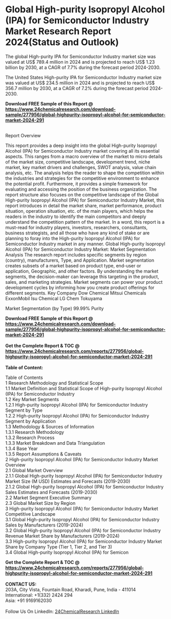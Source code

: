 <h1>Global High-purity Isopropyl Alcohol (IPA) for Semiconductor Industry Market Research Report 2024(Status and Outlook)</h1><p>The global High-purity IPA for Semiconductor Industry market size was valued at US$ 789.4 million in 2024 and is projected to reach US$ 1.23 billion by 2030, at a CAGR of 7.7% during the forecast period 2024-2030.</p><p>
The United States High-purity IPA for Semiconductor Industry market size was valued at US$ 234.5 million in 2024 and is projected to reach US$ 356.7 million by 2030, at a CAGR of 7.2% during the forecast period 2024-2030.</p><div><b>Download FREE Sample of this Report @ 
            <a href="https://www.24chemicalresearch.com/download-sample/277956/global-highpurity-isopropyl-alcohol-for-semiconductor-market-2024-291">
            https://www.24chemicalresearch.com/download-sample/277956/global-highpurity-isopropyl-alcohol-for-semiconductor-market-2024-291</a></b></div><br><p>
Report Overview</p><p>
This report provides a deep insight into the global High-purity Isopropyl Alcohol (IPA) for Semiconductor Industry market covering all its essential aspects. This ranges from a macro overview of the market to micro details of the market size, competitive landscape, development trend, niche market, key market drivers and challenges, SWOT analysis, value chain analysis, etc.
The analysis helps the reader to shape the competition within the industries and strategies for the competitive environment to enhance the potential profit. Furthermore, it provides a simple framework for evaluating and accessing the position of the business organization. The report structure also focuses on the competitive landscape of the Global High-purity Isopropyl Alcohol (IPA) for Semiconductor Industry Market, this report introduces in detail the market share, market performance, product situation, operation situation, etc. of the main players, which helps the readers in the industry to identify the main competitors and deeply understand the competition pattern of the market.
In a word, this report is a must-read for industry players, investors, researchers, consultants, business strategists, and all those who have any kind of stake or are planning to foray into the High-purity Isopropyl Alcohol (IPA) for Semiconductor Industry market in any manner.
Global High-purity Isopropyl Alcohol (IPA) for Semiconductor Industry Market: Market Segmentation Analysis
The research report includes specific segments by region (country), manufacturers, Type, and Application. Market segmentation creates subsets of a market based on product type, end-user or application, Geographic, and other factors. By understanding the market segments, the decision-maker can leverage this targeting in the product, sales, and marketing strategies. Market segments can power your product development cycles by informing how you create product offerings for different segments.
Key Company
Dow Chemical
Mitsui Chemicals
ExxonMobil
Isu Chemical
LG Chem
Tokuyama</p><p>
Market Segmentation (by Type)
99.99% Purity
</p><div><b>Download FREE Sample of this Report @ 
            <a href="https://www.24chemicalresearch.com/download-sample/277956/global-highpurity-isopropyl-alcohol-for-semiconductor-market-2024-291">
            https://www.24chemicalresearch.com/download-sample/277956/global-highpurity-isopropyl-alcohol-for-semiconductor-market-2024-291</a></b></div><br><div><b>Get the Complete Report & TOC @ 
            <a href="https://www.24chemicalresearch.com/reports/277956/global-highpurity-isopropyl-alcohol-for-semiconductor-market-2024-291">
            https://www.24chemicalresearch.com/reports/277956/global-highpurity-isopropyl-alcohol-for-semiconductor-market-2024-291</a></b></div><br>
            <b>Table of Content:</b><p>Table of Contents<br />
1 Research Methodology and Statistical Scope<br />
1.1 Market Definition and Statistical Scope of High-purity Isopropyl Alcohol (IPA) for Semiconductor Industry<br />
1.2 Key Market Segments<br />
1.2.1 High-purity Isopropyl Alcohol (IPA) for Semiconductor Industry Segment by Type<br />
1.2.2 High-purity Isopropyl Alcohol (IPA) for Semiconductor Industry Segment by Application<br />
1.3 Methodology & Sources of Information<br />
1.3.1 Research Methodology<br />
1.3.2 Research Process<br />
1.3.3 Market Breakdown and Data Triangulation<br />
1.3.4 Base Year<br />
1.3.5 Report Assumptions & Caveats<br />
2 High-purity Isopropyl Alcohol (IPA) for Semiconductor Industry Market Overview<br />
2.1 Global Market Overview<br />
2.1.1 Global High-purity Isopropyl Alcohol (IPA) for Semiconductor Industry Market Size (M USD) Estimates and Forecasts (2019-2030)<br />
2.1.2 Global High-purity Isopropyl Alcohol (IPA) for Semiconductor Industry Sales Estimates and Forecasts (2019-2030)<br />
2.2 Market Segment Executive Summary<br />
2.3 Global Market Size by Region<br />
3 High-purity Isopropyl Alcohol (IPA) for Semiconductor Industry Market Competitive Landscape<br />
3.1 Global High-purity Isopropyl Alcohol (IPA) for Semiconductor Industry Sales by Manufacturers (2019-2024)<br />
3.2 Global High-purity Isopropyl Alcohol (IPA) for Semiconductor Industry Revenue Market Share by Manufacturers (2019-2024)<br />
3.3 High-purity Isopropyl Alcohol (IPA) for Semiconductor Industry Market Share by Company Type (Tier 1, Tier 2, and Tier 3)<br />
3.4 Global High-purity Isopropyl Alcohol (IPA) for Semicon</p><div><b>Get the Complete Report & TOC @ 
            <a href="https://www.24chemicalresearch.com/reports/277956/global-highpurity-isopropyl-alcohol-for-semiconductor-market-2024-291">
            https://www.24chemicalresearch.com/reports/277956/global-highpurity-isopropyl-alcohol-for-semiconductor-market-2024-291</a></b></div><br><b>CONTACT US:</b><br>
            203A, City Vista, Fountain Road, Kharadi, Pune, India - 411014<br>
            International: +1(332) 2424 294<br>
            Asia: +91 9169162030 <br><br>
            Follow Us On LinkedIn: <a href="https://www.linkedin.com/company/24chemicalresearch/">24ChemicalResearch LinkedIn</a>